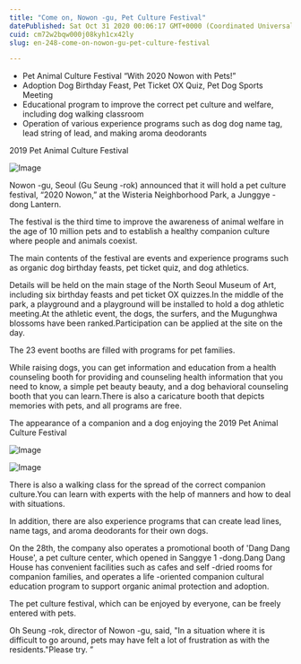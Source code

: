 ```yaml
---
title: "Come on, Nowon -gu, Pet Culture Festival"
datePublished: Sat Oct 31 2020 00:06:17 GMT+0000 (Coordinated Universal Time)
cuid: cm72w2bqw000j08kyh1cx42ly
slug: en-248-come-on-nowon-gu-pet-culture-festival

---
```



- Pet Animal Culture Festival “With 2020 Nowon with Pets!”
- Adoption Dog Birthday Feast, Pet Ticket OX Quiz, Pet Dog Sports Meeting
- Educational program to improve the correct pet culture and welfare, including dog walking classroom
- Operation of various experience programs such as dog dog name tag, lead string of lead, and making aroma deodorants

2019 Pet Animal Culture Festival

![Image](https://cdn.hashnode.com/res/hashnode/image/upload/v1739423865852/0989b593-753d-499f-8d5d-17b664ccee06.jpeg)

Nowon -gu, Seoul (Gu Seung -rok) announced that it will hold a pet culture festival, “2020 Nowon,” at the Wisteria Neighborhood Park, a Junggye -dong Lantern.

The festival is the third time to improve the awareness of animal welfare in the age of 10 million pets and to establish a healthy companion culture where people and animals coexist.

The main contents of the festival are events and experience programs such as organic dog birthday feasts, pet ticket quiz, and dog athletics.

Details will be held on the main stage of the North Seoul Museum of Art, including six birthday feasts and pet ticket OX quizzes.In the middle of the park, a playground and a playground will be installed to hold a dog athletic meeting.At the athletic event, the dogs, the surfers, and the Mugunghwa blossoms have been ranked.Participation can be applied at the site on the day.

The 23 event booths are filled with programs for pet families.

While raising dogs, you can get information and education from a health counseling booth for providing and counseling health information that you need to know, a simple pet beauty beauty, and a dog behavioral counseling booth that you can learn.There is also a caricature booth that depicts memories with pets, and all programs are free.

The appearance of a companion and a dog enjoying the 2019 Pet Animal Culture Festival

![Image](https://cdn.hashnode.com/res/hashnode/image/upload/v1739423869071/e78cb208-0812-4b20-8d7b-6040bc1c83a1.jpeg)

![Image](https://cdn.hashnode.com/res/hashnode/image/upload/v1739423871870/1b9ab34b-d710-4a3e-a076-42d6e38a9c10.jpeg)

There is also a walking class for the spread of the correct companion culture.You can learn with experts with the help of manners and how to deal with situations.

In addition, there are also experience programs that can create lead lines, name tags, and aroma deodorants for their own dogs.

On the 28th, the company also operates a promotional booth of 'Dang Dang House', a pet culture center, which opened in Sanggye 1 -dong.Dang Dang House has convenient facilities such as cafes and self -dried rooms for companion families, and operates a life -oriented companion cultural education program to support organic animal protection and adoption.

The pet culture festival, which can be enjoyed by everyone, can be freely entered with pets.

Oh Seung -rok, director of Nowon -gu, said, "In a situation where it is difficult to go around, pets may have felt a lot of frustration as with the residents."Please try. ”